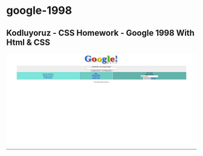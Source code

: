 # google-1998
## Kodluyoruz - CSS Homework - Google 1998 With Html & CSS

<img src="assets/google-1998.jpg" alt="">